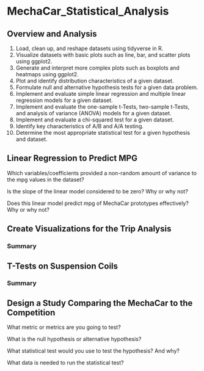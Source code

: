 # MechaCar_Statistical_Analysis

## Overview and Analysis
   1.  Load, clean up, and reshape datasets using tidyverse in R.
   2.  Visualize datasets with basic plots such as line, bar, and scatter plots using ggplot2.
   3.  Generate and interpret more complex plots such as boxplots and heatmaps using ggplot2.
   4.  Plot and identify distribution characteristics of a given dataset.
   5.  Formulate null and alternative hypothesis tests for a given data problem.
   6.  Implement and evaluate simple linear regression and multiple linear regression models for a given dataset.
   7.  Implement and evaluate the one-sample t-Tests, two-sample t-Tests, and analysis of variance (ANOVA) models for a given dataset.
   8.  Implement and evaluate a chi-squared test for a given dataset.
   9.  Identify key characteristics of A/B and A/A testing.
   10. Determine the most appropriate statistical test for a given hypothesis and dataset.

## Linear Regression to Predict MPG

   Which variables/coefficients provided a non-random amount of variance to the mpg values in the dataset?
   
   Is the slope of the linear model considered to be zero? Why or why not?
   
   Does this linear model predict mpg of MechaCar prototypes effectively? Why or why not?
   
## Create Visualizations for the Trip Analysis

   ### Summary

## T-Tests on Suspension Coils

   ### Summary

## Design a Study Comparing the MechaCar to the Competition

   What metric or metrics are you going to test?
   
   What is the null hypothesis or alternative hypothesis?
   
   What statistical test would you use to test the hypothesis? And why?
   
   What data is needed to run the statistical test?
